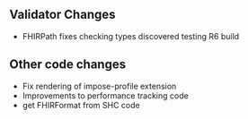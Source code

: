 ## Validator Changes

* FHIRPath fixes checking types discovered testing R6 build

## Other code changes

* Fix rendering of impose-profile extension
* Improvements to performance tracking code
* get FHIRFormat from SHC code
